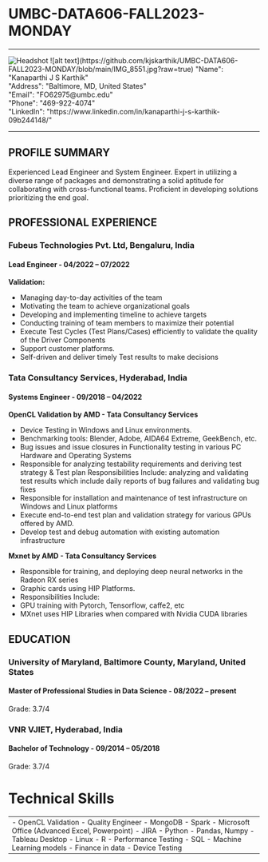 # UMBC-DATA606-FALL2023-MONDAY

-------------------     ----------------------------
<img src="kjskarthik/UMBC-DATA606-FALL2023-MONDAY/IMG_8551.jpg" alt="Headshot" width="200"> 
![alt text](https://github.com/kjskarthik/UMBC-DATA606-FALL2023-MONDAY/blob/main/IMG_8551.jpg?raw=true)
                                                                           "Name": "Kanaparthi J S Karthik" <br>
                                                                           "Address": "Baltimore, MD, United States" <br>
                                                                           "Email": "FO62975@umbc.edu" <br>
                                                                           "Phone": "469-922-4074" <br>
                                                                           "LinkedIn": "https://www.linkedin.com/in/kanaparthi-j-s-karthik-09b244148/"

                                                                           
-------------------     ----------------------------
## PROFILE SUMMARY
Experienced Lead Engineer and System Engineer. Expert in utilizing a diverse range of packages and demonstrating a solid aptitude for collaborating with cross-functional teams. Proficient in developing solutions prioritizing the end goal.

## PROFESSIONAL EXPERIENCE

### Fubeus Technologies Pvt. Ltd, Bengaluru, India
#### Lead Engineer - 04/2022 – 07/2022
**Validation:**
- Managing day-to-day activities of the team
- Motivating the team to achieve organizational goals
- Developing and implementing timeline to achieve targets
- Conducting training of team members to maximize their potential
- Execute Test Cycles (Test Plans/Cases) efficiently to validate the quality of the Driver Components
- Support customer platforms.
- Self-driven and deliver timely Test results to make decisions

### Tata Consultancy Services, Hyderabad, India
#### Systems Engineer - 09/2018 – 04/2022
**OpenCL Validation by AMD - Tata Consultancy Services**
- Device Testing in Windows and Linux environments.
- Benchmarking tools: Blender, Adobe, AIDA64 Extreme, GeekBench, etc.
- Bug issues and issue closures in Functionality testing in various PC Hardware and Operating Systems
- Responsible for analyzing testability requirements and deriving test strategy & Test plan Responsibilities Include: analyzing and validating test results which include daily reports of bug failures and validating bug fixes
- Responsible for installation and maintenance of test infrastructure on Windows and Linux platforms
- Execute end-to-end test plan and validation strategy for various GPUs offered by AMD.
- Develop test and debug automation with existing automation infrastructure

**Mxnet by AMD - Tata Consultancy Services**
- Responsible for training, and deploying deep neural networks in the Radeon RX series
- Graphic cards using HIP Platforms.
- Responsibilities Include:
- GPU training with Pytorch, Tensorflow, caffe2, etc
- MXnet uses HIP Libraries when compared with Nvidia CUDA libraries

## EDUCATION

### University of Maryland, Baltimore County, Maryland, United States
#### Master of Professional Studies in Data Science - 08/2022 – present
Grade: 3.7/4

### VNR VJIET, Hyderabad, India
#### Bachelor of Technology - 09/2014 – 05/2018
Grade: 3.7/4


# Technical Skills

<table>
  <tr>
    <td>
- OpenCL Validation
- Quality Engineer
- MongoDB
- Spark
- Microsoft Office (Advanced Excel, Powerpoint)
- JIRA
- Python
- Pandas, Numpy
- Tableau Desktop
- Linux
- R
- Performance Testing
- SQL
- Machine Learning models
- Finance in data
- Device Testing
    </td>
  </tr>
</table>
